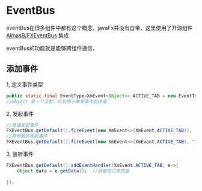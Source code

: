# EventBus

eventBus在很多组件中都有这个概念，javaFx并没有自带，这里使用了开源组件[AlmasB/FXEventBus](https://github.com/AlmasB/FXEventBus) 集成

eventBus的功能就是能够跨组件通信， 



## 添加事件

1, 定义事件类型

```java
public static final EventType<XmEvent<Object>> ACTIVE_TAB = new EventType<>(Event.ANY, "ACTIVE_TAB");
//Object 是一个泛型，可以用于触发事件的传值
```

2, 发起事件

```java
//普通发起事件
FXEventBus.getDefault().fireEvent(new XmEvent<>(XmEvent.ACTIVE_TAB));
//带参数的发起事件
FXEventBus.getDefault().fireEvent(new XmEvent<>(XmEvent.ACTIVE_TAB), "111");
```

3, 监听事件

```JAVA
FXEventBus.getDefault().addEventHandler(XmEvent.ACTIVE_TAB, e->{
    Object data = e.getData();  //获取传过来的值
    
});
```





